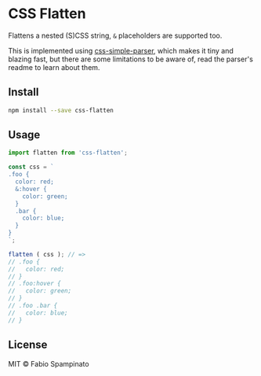 # CSS Flatten

Flattens a nested (S)CSS string, `&` placeholders are supported too.

This is implemented using [css-simple-parser](https://github.com/fabiospampinato/css-simple-parser), which makes it tiny and blazing fast, but there are some limitations to be aware of, read the parser's readme to learn about them.

## Install

```sh
npm install --save css-flatten
```

## Usage

```ts
import flatten from 'css-flatten';

const css = `
.foo {
  color: red;
  &:hover {
    color: green;
  }
  .bar {
    color: blue;
  }
}
`;

flatten ( css ); // =>
// .foo {
//   color: red;
// }
// .foo:hover {
//   color: green;
// }
// .foo .bar {
//   color: blue;
// }
```

## License

MIT © Fabio Spampinato
